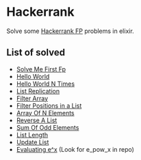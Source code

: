 # Hackerrank

Solve some [Hackerrank FP](https://www.hackerrank.com/domains/fp) problems in elixir.

## List of solved

* [Solve Me First Fp](https://www.hackerrank.com/challenges/fp-solve-me-first/problem)
* [Hello World](https://www.hackerrank.com/challenges/fp-hello-world/problem)
* [Hello World N Times](https://www.hackerrank.com/challenges/fp-hello-world-n-times/problem)
* [List Replication](https://www.hackerrank.com/challenges/fp-list-replication/problem)
* [Filter Array](https://www.hackerrank.com/challenges/fp-filter-array/problem)
* [Filter Positions in a List](https://www.hackerrank.com/challenges/fp-filter-positions-in-a-list/problem)
* [Array Of N Elements](https://www.hackerrank.com/challenges/fp-array-of-n-elements/problem)
* [Reverse A List](https://www.hackerrank.com/challenges/fp-reverse-a-list/problem)
* [Sum Of Odd Elements](https://www.hackerrank.com/challenges/fp-sum-of-odd-elements/problem)
* [List Length](https://www.hackerrank.com/challenges/fp-list-length/problem)
* [Update List](https://www.hackerrank.com/challenges/fp-update-list/problem)
* [Evaluating e^x](https://www.hackerrank.com/challenges/eval-ex/problem) (Look for e_pow_x in repo)
